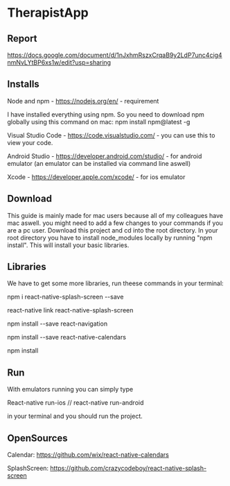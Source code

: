 
# TherapistApp

## Report

https://docs.google.com/document/d/1nJxhmRszxCrqaB9y2LdP7unc4cig4nmNvLYtBP6xs1w/edit?usp=sharing

## Installs

Node and npm - https://nodejs.org/en/ - requirement

I have installed everything using npm. So you need to download npm globally using this command on mac: npm install npm@latest -g

Visual Studio Code - https://code.visualstudio.com/ - you can use this to view your code.

Android Studio - https://developer.android.com/studio/ - for android emulator (an emulator can be installed via command line aswell)

Xcode - https://developer.apple.com/xcode/ - for ios emulator

## Download
This guide is mainly made for mac users because all of my colleagues have mac aswell. you might need to add a few changes to your commands if you are a pc user.
Download this project and cd into the root directory.
In your root directory you have to install node_modules locally by running "npm install". This will install your basic libraries.

## Libraries

We have to get some more libraries, run theese commands in your terminal:

npm i react-native-splash-screen --save

react-native link react-native-splash-screen

npm install --save react-navigation

npm install --save react-native-calendars

npm install

## Run

With emulators running you can simply type 

React-native run-ios   //   react-native run-android

in your terminal and you should run the project.

## OpenSources

Calendar:
https://github.com/wix/react-native-calendars

SplashScreen:
https://github.com/crazycodeboy/react-native-splash-screen


